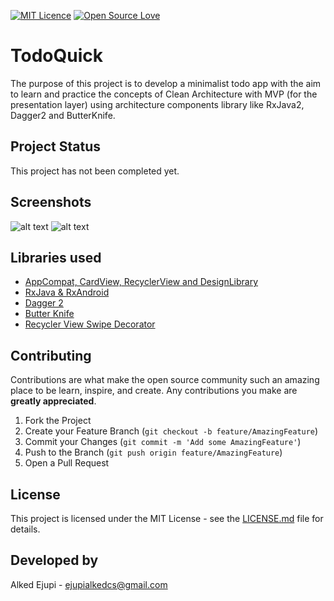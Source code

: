 [![MIT Licence](https://badges.frapsoft.com/os/mit/mit.svg?v=103)](https://opensource.org/licenses/mit-license.php)
[![Open Source Love](https://badges.frapsoft.com/os/v1/open-source.svg?v=103)](https://github.com/ellerbrock/open-source-badges/)
# TodoQuick

The purpose of this project is to develop a minimalist todo app with the aim to learn and practice the concepts of Clean Architecture  with MVP (for the presentation layer) using architecture components library like RxJava2, Dagger2 and ButterKnife.

## Project Status
This project has not been completed yet.
## Screenshots

![alt text](https://raw.githubusercontent.com/EjupiAlked/todo-app/master/art/tasktype_art.png)
![alt text](https://raw.githubusercontent.com/EjupiAlked/todo-app/master/art/tasks_art.png)

## Libraries used
* [AppCompat, CardView, RecyclerView and DesignLibrary][2]
* [RxJava & RxAndroid][3]
* [Dagger 2][4]
* [Butter Knife][5]
* [Recycler View Swipe Decorator][6]

[2]: http://developer.android.com/intl/es/tools/support-library/index.html
[3]: https://github.com/ReactiveX/RxAndroid
[4]: https://github.com/google/dagger
[5]: https://github.com/JakeWharton/butterknife
[6]: https://github.com/xabaras/RecyclerViewSwipeDecorator
[7]: https://github.com/EjupiAlked/TodoQuick/blob/master/LICENSE



## Contributing

Contributions are what make the open source community such an amazing place to be learn, inspire, and create. Any contributions you make are **greatly appreciated**.

1. Fork the Project
2. Create your Feature Branch (`git checkout -b feature/AmazingFeature`)
3. Commit your Changes (`git commit -m 'Add some AmazingFeature'`)
4. Push to the Branch (`git push origin feature/AmazingFeature`)
5. Open a Pull Request
## License

This project is licensed under the MIT License - see the [LICENSE.md][7] file for details.

## Developed by

Alked Ejupi - ejupialkedcs@gmail.com
